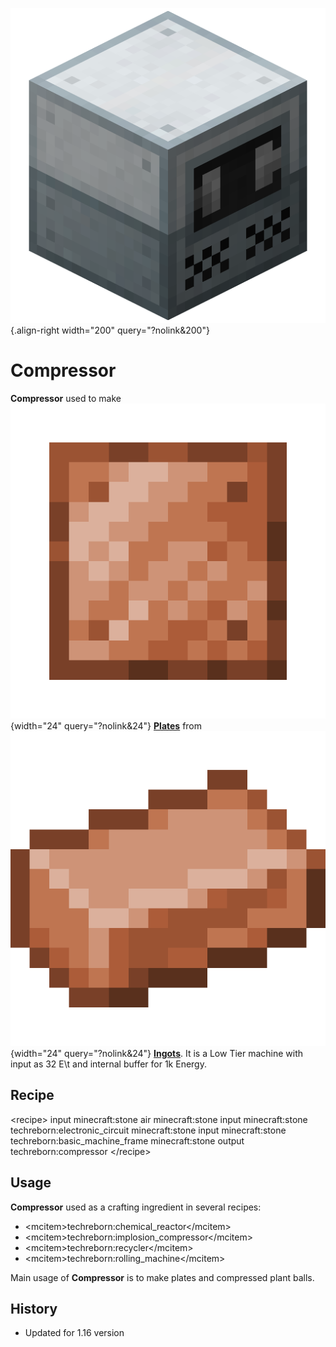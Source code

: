 ![Compressor](/media/mods/techreborn/compressor.png){.align-right width="200" query="?nolink&200"}

# Compressor

**Compressor** used to make ![copper_plate.png](/media/mods/techreborn/copper_plate.png){width="24" query="?nolink&24"} **[Plates](/items/plate)** from ![copper_ingot.png](/media/mods/techreborn/copper_ingot.png){width="24" query="?nolink&24"} **[Ingots](/items/ingot)**. It is a Low Tier machine with input as 32 E\\t and internal buffer for 1k Energy.

## Recipe

\<recipe\> input minecraft:stone air minecraft:stone input minecraft:stone techreborn:electronic_circuit minecraft:stone input minecraft:stone techreborn:basic_machine_frame minecraft:stone output techreborn:compressor \</recipe\>

## Usage

**Compressor** used as a crafting ingredient in several recipes:

- \<mcitem\>techreborn:chemical_reactor\</mcitem\>
- \<mcitem\>techreborn:implosion_compressor\</mcitem\>
- \<mcitem\>techreborn:recycler\</mcitem\>
- \<mcitem\>techreborn:rolling_machine\</mcitem\>

Main usage of **Compressor** is to make plates and compressed plant balls.

## History

- Updated for 1.16 version
